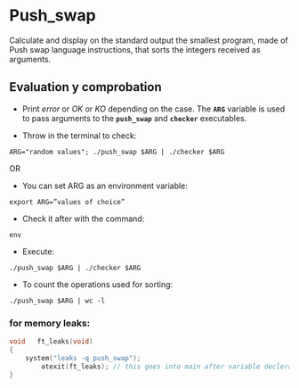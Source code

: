 # Push_swap
Calculate and display on the standard output the smallest program, made of Push swap language instructions, that sorts the integers received as arguments.

## Evaluation y comprobation

- Print *error* or *OK* or *KO* depending on the case. The **`ARG`** variable is used to pass arguments to the **`push_swap`** and **`checker`** executables.

- Throw in the terminal to check:

`ARG="random values"; ./push_swap $ARG | ./checker $ARG`

OR

- You can set ARG as an environment variable:

`export ARG=”values of choice”`

- Check it after with the command:

`env`

- Execute:

`./push_swap $ARG | ./checker $ARG`

- To count the operations used for sorting:

`./push_swap $ARG | wc -l`

### for memory leaks:

```c
void   ft_leaks(void)
{
    system("leaks -q push_swap");
		atexit(ft_leaks); // this goes into main after variable declerations
}
```
